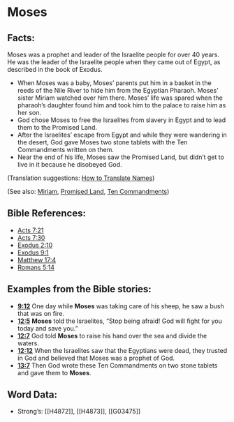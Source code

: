 # Moses

## Facts:

Moses was a prophet and leader of the Israelite people for over 40 years. He was the leader of the Israelite people when they came out of Egypt, as described in the book of Exodus.

* When Moses was a baby, Moses’ parents put him in a basket in the reeds of the Nile River to hide him from the Egyptian Pharaoh. Moses’ sister Miriam watched over him there. Moses’ life was spared when the pharaoh’s daughter found him and took him to the palace to raise him as her son.
* God chose Moses to free the Israelites from slavery in Egypt and to lead them to the Promised Land.
* After the Israelites’ escape from Egypt and while they were wandering in the desert, God gave Moses two stone tablets with the Ten Commandments written on them.
* Near the end of his life, Moses saw the Promised Land, but didn’t get to live in it because he disobeyed God.

(Translation suggestions: [How to Translate Names](../../translate/translate-names))

(See also: [Miriam](../names/miriam.md), [Promised Land](../kt/promisedland.md), [Ten Commandments](../other/tencommandments.md))

## Bible References:

* [Acts 7:21](rc://en/tn/help/act/07/21)
* [Acts 7:30](rc://en/tn/help/act/07/30)
* [Exodus 2:10](rc://en/tn/help/exo/02/10)
* [Exodus 9:1](rc://en/tn/help/exo/09/01)
* [Matthew 17:4](rc://en/tn/help/mat/17/04)
* [Romans 5:14](rc://en/tn/help/rom/05/14)

## Examples from the Bible stories:

* __[9:12](rc://en/tn/help/obs/09/12)__ One day while __Moses__ was taking care of his sheep, he saw a bush that was on fire.
* __[12:5](rc://en/tn/help/obs/12/05)__ __Moses__ told the Israelites, “Stop being afraid! God will fight for you today and save you.”
* __[12:7](rc://en/tn/help/obs/12/07)__ God told __Moses__ to raise his hand over the sea and divide the waters.
* __[12:12](rc://en/tn/help/obs/12/12)__ When the Israelites saw that the Egyptians were dead, they trusted in God and believed that Moses was a prophet of God.
* __[13:7](rc://en/tn/help/obs/13/07)__ Then God wrote these Ten Commandments on two stone tablets and gave them to __Moses__.

## Word Data:

* Strong’s: [[H4872]], [[H4873]], [[G03475]]
